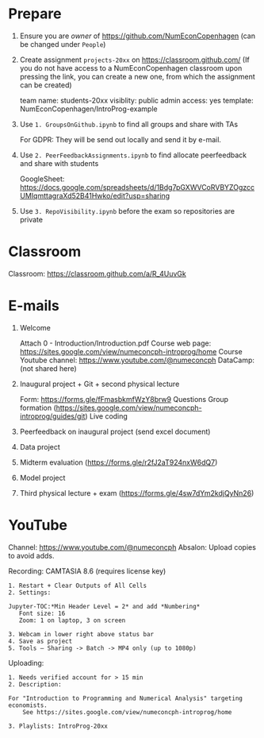 # Prepare

1. Ensure you are _owner_ of https://github.com/NumEconCopenhagen (can be changed under `People`)
2. Create assignment `projects-20xx` on https://classroom.github.com/
   (If you do not have access to a NumEconCopenhagen classroom upon pressing the link, you can create a new one, from which the assignment can be created)

   team name: students-20xx
   visiblity: public
   admin access: yes
   template: NumEconCopenhagen/IntroProg-example
3. Use `1. GroupsOnGithub.ipynb` to find all groups and share with TAs

   For GDPR: They will be send out locally and send it by e-mail.
4. Use `2. PeerFeedbackAssignments.ipynb` to find allocate peerfeedback and share with students

   GoogleSheet: https://docs.google.com/spreadsheets/d/1Bdg7pGXWVCoRVBYZOgzccUMIqmttagraXd52B41Hwko/edit?usp=sharing
5. Use `3. RepoVisibility.ipynb` before the exam so repositories are private

# Classroom

Classroom: https://classroom.github.com/a/R_4UuvGk

# E-mails

1. Welcome

   Attach 0 - Introduction/Introduction.pdf
   Course web page: https://sites.google.com/view/numeconcph-introprog/home
   Course Youtube channel: https://www.youtube.com/@numeconcph
   DataCamp: (not shared here)
2. Inaugural project + Git + second physical lecture

   Form: https://forms.gle/fFmasbkmfWzY8brw9
   Questions
   Group formation (https://sites.google.com/view/numeconcph-introprog/guides/git)
   Live coding
3. Peerfeedback on inaugural project (send excel document)
4. Data project
5. Midterm evaluation (https://forms.gle/r2fJ2aT924nxW6dQ7)
6. Model project
7. Third physical lecture + exam (https://forms.gle/4sw7dYm2kdjQyNn26)

# YouTube

Channel: https://www.youtube.com/@numeconcph
Absalon: Upload copies to avoid adds.

Recording: CAMTASIA 8.6 (requires license key)

    1. Restart + Clear Outputs of All Cells
    2. Settings:

    Jupyter-TOC:*Min Header Level = 2* and add *Numbering*
       Font size: 16
       Zoom: 1 on laptop, 3 on screen

    3. Webcam in lower right above status bar
    4. Save as project
    5. Tools – Sharing -> Batch -> MP4 only (up to 1080p)

Uploading:

    1. Needs verified account for > 15 min
    2. Description:

    For "Introduction to Programming and Numerical Analysis" targeting economists.
        See https://sites.google.com/view/numeconcph-introprog/home

    3. Playlists: IntroProg-20xx
